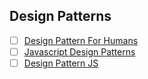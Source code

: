 

 ## Design Patterns 

   - [ ] [Design Pattern For Humans ](https://github.com/kamranahmedse/design-patterns-for-humans)
  - [ ] [Javascript Design Patterns](https://github.com/learning-zone/javascript-design-patterns/tree/main)
  - [ ] [Design Pattern JS](https://github.com/fbeline/design-patterns-JS)
